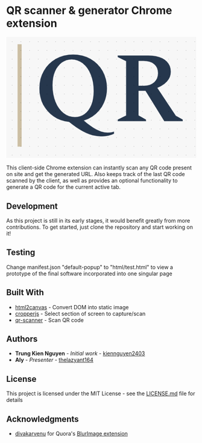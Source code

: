 # QR scanner & generator Chrome extension

![alt text](images/logo.png)

This client-side Chrome extension can instantly scan any QR code present on site and get the generated URL. Also keeps track of the last QR code scanned by the client, as well as provides an optional functionality to generate a QR code for the current active tab.

## Development

As this project is still in its early stages, it would benefit greatly from more contributions. To get started, just clone the repository and start working on it!

## Testing

Change manifest.json "default-popup" to "html/test.html" to view a prototype of the final software incorporated into one singular page

## Built With

* [html2canvas](https://github.com/niklasvh/html2canvas) - Convert DOM into static image
* [cropperjs](https://github.com/fengyuanchen/cropperjs) - Select section of screen to capture/scan
* [qr-scanner](https://github.com/nimiq/qr-scanner) - Scan QR code


## Authors

* **Trung Kien Nguyen** - *Initial work* - [kiennguyen2403](https://github.com/kiennguyen2403)
* **Aly** -  *Presenter* - [thelazyant164](https://github.com/thelazyant164)

## License

This project is licensed under the MIT License - see the [LICENSE.md](LICENSE.md) file for details

## Acknowledgments

* [divakarvenu](https://github.com/divakarvenu) for Quora's [BlurImage extension](https://github.com/divakarvenu/BlurImage)